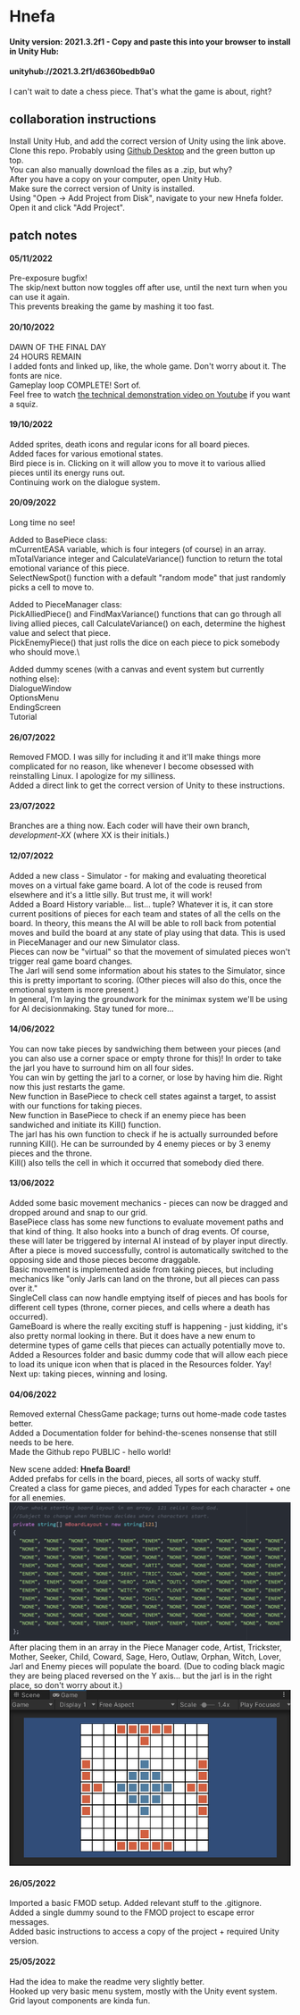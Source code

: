 # Hnefa

#### Unity version: 2021.3.2f1 - Copy and paste this into your browser to install in Unity Hub:
#### unityhub://2021.3.2f1/d6360bedb9a0

I can't wait to date a chess piece. That's what the game is about, right?

## collaboration instructions

Install Unity Hub, and add the correct version of Unity using the link above.\
Clone this repo. Probably using
[Github Desktop](https://desktop.github.com/)
and the green button up top.\
You can also manually download the files as a .zip, but why?\
After you have a copy on your computer, open Unity Hub.\
Make sure the correct version of Unity is installed.\
Using "Open -> Add Project from Disk", navigate to your new Hnefa folder.\
Open it and click "Add Project".

## patch notes

#### 05/11/2022

Pre-exposure bugfix!\
The skip/next button now toggles off after use, until the next turn when you can use it again.\
This prevents breaking the game by mashing it too fast.

#### 20/10/2022

DAWN OF THE FINAL DAY\
24 HOURS REMAIN\
I added fonts and linked up, like, the whole game. Don't worry about it. The fonts are nice.\
Gameplay loop COMPLETE! Sort of.\
Feel free to watch [the technical demonstration video on Youtube](https://www.youtube.com/watch?v=1UPW7-cijK0) if you want a squiz.

#### 19/10/2022

Added sprites, death icons and regular icons for all board pieces.\
Added faces for various emotional states.\
Bird piece is in. Clicking on it will allow you to move it to various allied pieces until its energy runs out.\
Continuing work on the dialogue system.

#### 20/09/2022
Long time no see!

Added to BasePiece class:\
mCurrentEASA variable, which is four integers (of course) in an array. mTotalVariance integer and CalculateVariance() function to return the total emotional variance of this piece.\
SelectNewSpot() function with a default "random mode" that just randomly picks a cell to move to.

Added to PieceManager class:\
PickAlliedPiece() and FindMaxVariance() functions that can go through all living allied pieces, call CalculateVariance() on each, determine the highest value and select that piece.\
PickEnemyPiece() that just rolls the dice on each piece to pick somebody who should move.\

Added dummy scenes (with a canvas and event system but currently nothing else):\
DialogueWindow\
OptionsMenu\
EndingScreen\
Tutorial

#### 26/07/2022

Removed FMOD. I was silly for including it and it'll make things more complicated for no reason, like whenever I become obsessed with reinstalling Linux. I apologize for my silliness.\
Added a direct link to get the correct version of Unity to these instructions. 

#### 23/07/2022

Branches are a thing now. Each coder will have their own branch, *development-XX* (where XX is their initials.)

#### 12/07/2022

Added a new class - Simulator - for making and evaluating theoretical moves on a virtual fake game board. A lot of the code is reused from elsewhere and it's a little silly. But trust me, it will work!\
Added a Board History variable... list... tuple? Whatever it is, it can store current positions of pieces for each team and states of all the cells on the board. In theory, this means the AI will be able to roll back from potential moves and build the board at any state of play using that data. This is used in PieceManager and our new Simulator class.\
Pieces can now be "virtual" so that the movement of simulated pieces won't trigger real game board changes.\
The Jarl will send some information about his states to the Simulator, since this is pretty important to scoring. (Other pieces will also do this, once the emotional system is more present.)\
In general, I'm laying the groundwork for the minimax system we'll be using for AI decisionmaking. Stay tuned for more...

#### 14/06/2022

You can now take pieces by sandwiching them between your pieces (and you can also use a corner space or empty throne for this)! In order to take the jarl you have to surround him on all four sides.\
You can win by getting the jarl to a corner, or lose by having him die. Right now this just restarts the game.\
New function in BasePiece to check cell states against a target, to assist with our functions for taking pieces.\
New function in BasePiece to check if an enemy piece has been sandwiched and initiate its Kill() function.\
The jarl has his own function to check if he is actually surrounded before running Kill(). He can be surrounded by 4 enemy pieces or by 3 enemy pieces and the throne.\
Kill() also tells the cell in which it occurred that somebody died there.

#### 13/06/2022

Added some basic movement mechanics - pieces can now be dragged and dropped around and snap to our grid.\
BasePiece class has some new functions to evaluate movement paths and that kind of thing. It also hooks into a bunch of drag events. Of course, these will later be triggered by internal AI instead of by player input directly. After a piece is moved successfully, control is automatically switched to the opposing side and those pieces become draggable.\
Basic movement is implemented aside from taking pieces, but including mechanics like "only Jarls can land on the throne, but all pieces can pass over it."\
SingleCell class can now handle emptying itself of pieces and has bools for different cell types (throne, corner pieces, and cells where a death has occurred).\
GameBoard is where the really exciting stuff is happening - just kidding, it's also pretty normal looking in there. But it does have a new enum to determine types of game cells that pieces can actually potentially move to.\
Added a Resources folder and basic dummy code that will allow each piece to load its unique icon when that is placed in the Resources folder. Yay!\
Next up: taking pieces, winning and losing.

#### 04/06/2022

Removed external ChessGame package; turns out home-made code tastes better.\
Added a Documentation folder for behind-the-scenes nonsense that still needs to be here.\
Made the Github repo PUBLIC - hello world!

New scene added: **Hnefa Board!**\
Added prefabs for cells in the board, pieces, all sorts of wacky stuff.\
Created a class for game pieces, and added Types for each character + one for all enemies.\
![Piece manager code](/Documentation/piecemanager.png)\
After placing them in an array in the Piece Manager code, Artist, Trickster, Mother, Seeker, Child, Coward, Sage, Hero, Outlaw, Orphan, Witch, Lover, Jarl and Enemy pieces will populate the board. (Due to coding black magic they are being placed reversed on the Y axis... but the jarl is in the right place, so don't worry about it.)\
![Populated hnefa board](/Documentation/hnefaboard.png)

#### 26/05/2022

Imported a basic FMOD setup. Added relevant stuff to the .gitignore.\
Added a single dummy sound to the FMOD project to escape error messages.\
Added basic instructions to access a copy of the project + required Unity version.

#### 25/05/2022
Had the idea to make the readme very slightly better.\
Hooked up very basic menu system, mostly with the Unity event system.\
Grid layout components are kinda fun.
